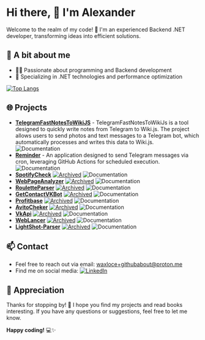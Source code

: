 
# Hi there, 🌟 I'm Alexander

Welcome to the realm of my code! 
🚀 I'm an experienced Backend .NET developer, transforming ideas into efficient solutions.

## 🔧 A bit about me

-   👩‍💻 Passionate about programming and Backend development
-   🚀 Specializing in .NET technologies and performance optimization

[![Top Langs](https://github-readme-stats.vercel.app/api/top-langs/?username=DreamsAreReal&layout=compact&theme=vision-friendly-dark)](https://github.com/DreamsAreReal/github-readme-stats)

## 🌐 Projects


-  **[TelegramFastNotesToWikiJS](https://github.com/DreamsAreReal/TelegramFastNotesToWikiJS)** - TelegramFastNotesToWikiJs is a tool designed to quickly write notes from Telegram to Wiki.js. The project allows users to send photos and text messages to a Telegram bot, which automatically processes and writes this data to Wiki.js. ![Documentation](https://img.shields.io/badge/Documentation-Yes-brightgreen?style=flat-square)
-  **[Reminder](https://github.com/DreamsAreReal/Reminder)** - An application designed to send Telegram messages via cron, leveraging GitHub Actions for scheduled execution. ![Documentation](https://img.shields.io/badge/Documentation-Yes-brightgreen?style=flat-square)
-  **[SpotifyCheck](https://github.com/DreamsAreReal/SpotifyCheck)** [![Archived](https://img.shields.io/badge/Status-Archived-inactive?style=flat-square)](link-to-archived-projects) ![Documentation](https://img.shields.io/badge/Documentation-None-red?style=flat-square)
- **[WebPageAnalyzer](https://github.com/DreamsAreReal/WebPageAnalyzer)** [![Archived](https://img.shields.io/badge/Status-Archived-inactive?style=flat-square)](link-to-archived-projects) ![Documentation](https://img.shields.io/badge/Documentation-None-red?style=flat-square)
- **[RouletteParser](https://github.com/DreamsAreReal/RouletteParser)** [![Archived](https://img.shields.io/badge/Status-Archived-inactive?style=flat-square)](link-to-archived-projects) ![Documentation](https://img.shields.io/badge/Documentation-None-red?style=flat-square)
- **[GetContactVKBot](https://github.com/DreamsAreReal/GetContactVKBot)** [![Archived](https://img.shields.io/badge/Status-Archived-inactive?style=flat-square)](link-to-archived-projects) ![Documentation](https://img.shields.io/badge/Documentation-None-red?style=flat-square)
- **[Profitbase](https://github.com/DreamsAreReal/Profitbase)** [![Archived](https://img.shields.io/badge/Status-Archived-inactive?style=flat-square)](link-to-archived-projects) ![Documentation](https://img.shields.io/badge/Documentation-None-red?style=flat-square)
- **[AvitoCheker](https://github.com/DreamsAreReal/AvitoCheker)** [![Archived](https://img.shields.io/badge/Status-Archived-inactive?style=flat-square)](link-to-archived-projects) ![Documentation](https://img.shields.io/badge/Documentation-None-red?style=flat-square)
- **[VkApi](https://github.com/DreamsAreReal/VkApi)** [![Archived](https://img.shields.io/badge/Status-Archived-inactive?style=flat-square)](link-to-archived-projects) ![Documentation](https://img.shields.io/badge/Documentation-None-red?style=flat-square)
- **[WebLancer](https://github.com/DreamsAreReal/WebLancer)** [![Archived](https://img.shields.io/badge/Status-Archived-inactive?style=flat-square)](link-to-archived-projects) ![Documentation](https://img.shields.io/badge/Documentation-None-red?style=flat-square)
- **[LightShot-Parser](https://github.com/DreamsAreReal/LightShot-Parser)** [![Archived](https://img.shields.io/badge/Status-Archived-inactive?style=flat-square)](link-to-archived-projects) ![Documentation](https://img.shields.io/badge/Documentation-None-red?style=flat-square)

 

## 📫 Contact

-   Feel free to reach out via email: [waxloce+githubabout@proton.me](mailto:waxloce+githubabout@proton.me)
-   Find me on social media: [![LinkedIn](https://img.shields.io/badge/LinkedIn-Profile-blue?style=flat-square&logo=linkedin&labelColor=blue)](https://www.linkedin.com/in/roadtodream/)


## 🌟 Appreciation

Thanks for stopping by! 🙌 I hope you find my projects and read books interesting. If you have any questions or suggestions, feel free to let me know.

**Happy coding!** 💻✨


